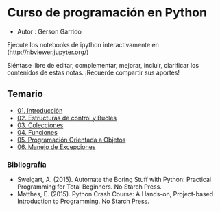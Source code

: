 # Curso de programación en Python

- Autor : Gerson Garrido

Ejecute los notebooks de ipython interactivamente en (http://nbviewer.jupyter.org/)

Siéntase libre de editar, complementar, mejorar, incluir, clarificar los contenidos de estas notas. ¡Recuerde compartir sus aportes!

## Temario

* [01. Introducción](http://nbviewer.jupyter.org/github/Gerson231294/CursoPython/blob/master/1.%20Introducci%C3%B3n.ipynb)
* [02. Estructuras de control y Bucles](http://nbviewer.jupyter.org/github/Gerson231294/CursoPython/blob/master/2.%20Contro%20de%20Flujo%20y%20Bucles.ipynb)
* [03. Colecciones](http://nbviewer.jupyter.org/github/Gerson231294/CursoPython/blob/master/3.%20Colecciones.ipynb)
* [04. Funciones](http://nbviewer.jupyter.org/github/Gerson231294/CursoPython/blob/master/4.%20Funciones.ipynb)
* [05. Programación Orientada a Objetos]()
* [06. Manejo de Excepciones]()


### Bibliografía

- Sweigart, A. (2015). Automate the Boring Stuff with Python: Practical Programming for Total Beginners. No Starch Press.
- Matthes, E. (2015). Python Crash Course: A Hands-on, Project-based Introduction to Programming. No Starch Press.
